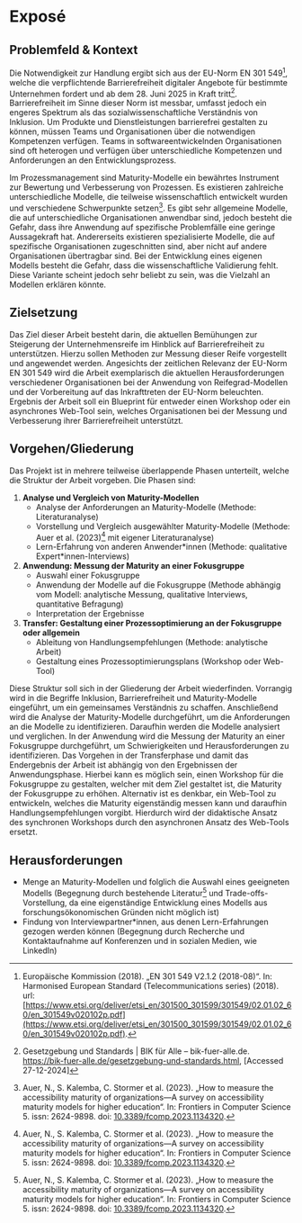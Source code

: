 # Exposé

## Problemfeld & Kontext

Die Notwendigkeit zur Handlung ergibt sich aus der EU-Norm EN 301 549[^en-301-549], welche die verpflichtende Barrierefreiheit digitaler Angebote für bestimmte Unternehmen fordert und ab dem 28. Juni 2025 in Kraft tritt[^bik-fuer-alle]. Barrierefreiheit im Sinne dieser Norm ist messbar, umfasst jedoch ein engeres Spektrum als das sozialwissenschaftliche Verständnis von Inklusion. Um Produkte und Dienstleistungen barrierefrei gestalten zu können, müssen Teams und Organisationen über die notwendigen Kompetenzen verfügen. Teams in softwareentwickelnden Organisationen sind oft heterogen und verfügen über unterschiedliche Kompetenzen und Anforderungen an den Entwicklungsprozess.

Im Prozessmanagement sind Maturity-Modelle ein bewährtes Instrument zur Bewertung und Verbesserung von Prozessen. Es existieren zahlreiche unterschiedliche Modelle, die teilweise wissenschaftlich entwickelt wurden und verschiedene Schwerpunkte setzen[^a11y-maturity-modells]. Es gibt sehr allgemeine Modelle, die auf unterschiedliche Organisationen anwendbar sind, jedoch besteht die Gefahr, dass ihre Anwendung auf spezifische Problemfälle eine geringe Aussagekraft hat. Andererseits existieren spezialisierte Modelle, die auf spezifische Organisationen zugeschnitten sind, aber nicht auf andere Organisationen übertragbar sind. Bei der Entwicklung eines eigenen Modells besteht die Gefahr, dass die wissenschaftliche Validierung fehlt. Diese Variante scheint jedoch sehr beliebt zu sein, was die Vielzahl an Modellen erklären könnte.

## Zielsetzung

Das Ziel dieser Arbeit besteht darin, die aktuellen Bemühungen zur Steigerung der Unternehmensreife im Hinblick auf Barrierefreiheit zu unterstützen. Hierzu sollen Methoden zur Messung dieser Reife vorgestellt und angewendet werden. Angesichts der zeitlichen Relevanz der EU-Norm EN 301 549 wird die Arbeit exemplarisch die aktuellen Herausforderungen verschiedener Organisationen bei der Anwendung von Reifegrad-Modellen und der Vorbereitung auf das Inkrafttreten der EU-Norm beleuchten. Ergebnis der Arbeit soll ein Blueprint für entweder einen Workshop oder ein asynchrones Web-Tool sein, welches Organisationen bei der Messung und Verbesserung ihrer Barrierefreiheit unterstützt.

## Vorgehen/Gliederung

Das Projekt ist in mehrere teilweise überlappende Phasen unterteilt, welche die Struktur der Arbeit vorgeben. Die Phasen sind:

1. **Analyse und Vergleich von Maturity-Modellen**
   * Analyse der Anforderungen an Maturity-Modelle (Methode: Literaturanalyse)
   * Vorstellung und Vergleich ausgewählter Maturity-Modelle (Methode: Auer et al. (2023)[^a11y-maturity-modells] mit eigener Literaturanalyse)
   * Lern-Erfahrung von anderen Anwender\*innen (Methode: qualitative Expert\*innen-Interviews)
2. **Anwendung: Messung der Maturity an einer Fokusgruppe**
   * Auswahl einer Fokusgruppe
   * Anwendung der Modelle auf die Fokusgruppe (Methode abhängig vom Modell: analytische Messung, qualitative Interviews, quantitative Befragung)
   * Interpretation der Ergebnisse
3. **Transfer: Gestaltung einer Prozessoptimierung an der Fokusgruppe oder allgemein**
   * Ableitung von Handlungsempfehlungen (Methode: analytische Arbeit)
   * Gestaltung eines Prozessoptimierungsplans (Workshop oder Web-Tool)

Diese Struktur soll sich in der Gliederung der Arbeit wiederfinden. Vorrangig wird in die Begriffe Inklusion, Barrierefreiheit und Maturity-Modelle eingeführt, um ein gemeinsames Verständnis zu schaffen. Anschließend wird die Analyse der Maturity-Modelle durchgeführt, um die Anforderungen an die Modelle zu identifizieren. Daraufhin werden die Modelle analysiert und verglichen. In der Anwendung wird die Messung der Maturity an einer Fokusgruppe durchgeführt, um Schwierigkeiten und Herausforderungen zu identifizieren. Das Vorgehen in der Transferphase und damit das Endergebnis der Arbeit ist abhängig von den Ergebnissen der Anwendungsphase. Hierbei kann es möglich sein, einen Workshop für die Fokusgruppe zu gestalten, welcher mit dem Ziel gestaltet ist, die Maturity der Fokusgruppe zu erhöhen. Alternativ ist es denkbar, ein Web-Tool zu entwickeln, welches die Maturity eigenständig messen kann und daraufhin Handlungsempfehlungen vorgibt. Hierdurch wird der didaktische Ansatz des synchronen Workshops durch den asynchronen Ansatz des Web-Tools ersetzt.

## Herausforderungen

* Menge an Maturity-Modellen und folglich die Auswahl eines geeigneten Modells (Begegnung durch bestehende Literatur[^a11y-maturity-modells] und Trade-offs-Vorstellung, da eine eigenständige Entwicklung eines Modells aus forschungsökonomischen Gründen nicht möglich ist)
* Findung von Interviewpartner*innen, aus denen Lern-Erfahrungen gezogen werden können (Begegnung durch Recherche und Kontaktaufnahme auf Konferenzen und in sozialen Medien, wie LinkedIn)

[^en-301-549]: Europäische Kommission (2018). „EN 301 549 V2.1.2 (2018-08)“. In: Harmonised European Standard (Telecommunications series) (2018). url: [https://www.etsi.org/deliver/etsi_en/301500_301599/301549/02.01.02_60/en_301549v020102p.pdf](https://www.etsi.org/deliver/etsi_en/301500_301599/301549/02.01.02_60/en_301549v020102p.pdf).

[^a11y-maturity-modells]: Auer, N., S. Kalemba, C. Stormer et al. (2023). „How to measure the accessibility maturity of organizations—A survey on accessibility maturity models for higher education“. In: Frontiers in Computer Science 5. issn: 2624-9898. doi: [10.3389/fcomp.2023.1134320](https://doi.org/10.3389/fcomp.2023.1134320).

[^bik-fuer-alle]: Gesetzgebung und Standards | BIK für Alle – bik-fuer-alle.de. <https://bik-fuer-alle.de/gesetzgebung-und-standards.html>, [Accessed 27-12-2024]
